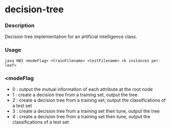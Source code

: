 # decision-tree

### Description
Decision tree implementation for an artificial intelligence class.

### Usage
`java HW3 <modeFlag> <trainFilename> <testFilename> <k instances per-leaf>`

### <modeFlag  
- 0 : output the mutual information of each attribute at the root node 
- 1 : create a decision tree from a training set, output the tree 
- 2 : create a decision tree from a training set, output the classifications of a test set 
- 3 : create a decision tree from a training set then tune, output the tree 
- 4 : create a decision tree from a training set then tune, output the classifications of a test set
